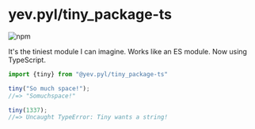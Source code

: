 # yev.pyl/tiny_package-ts

![npm](https://img.shields.io/npm/v/@yev.pyl/tiny_package-ts)

It's the tiniest module I can imagine. Works like an ES module. Now using TypeScript. 

```jsx
import {tiny} from "@yev.pyl/tiny_package-ts"

tiny("So much space!");
//=> "Somuchspace!"

tiny(1337);
//=> Uncaught TypeError: Tiny wants a string!

```
